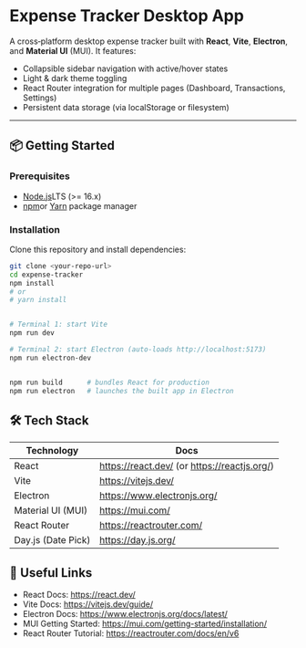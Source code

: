 # Expense Tracker Desktop App

A cross‑platform desktop expense tracker built with **React**, **Vite**, **Electron**, and **Material UI** (MUI). It
features:

- Collapsible sidebar navigation with active/hover states
- Light & dark theme toggling
- React Router integration for multiple pages (Dashboard, Transactions, Settings)
- Persistent data storage (via localStorage or filesystem)

---

## 📦 Getting Started

### Prerequisites

- [Node.js](https://nodejs.org/)LTS (>= 16.x)
- [npm](https://docs.npmjs.com/cli/v9/commands/npm)or [Yarn](https://yarnpkg.com/) package manager

### Installation

Clone this repository and install dependencies:

```bash
git clone <your-repo-url>
cd expense-tracker
npm install
# or
# yarn install


# Terminal 1: start Vite
npm run dev

# Terminal 2: start Electron (auto-loads http://localhost:5173)
npm run electron-dev


npm run build      # bundles React for production
npm run electron   # launches the built app in Electron
```

## 🛠️ Tech Stack

| Technology         | Docs                                         |
|--------------------|----------------------------------------------|
| React              | https://react.dev/ (or https://reactjs.org/) |
| Vite               | https://vitejs.dev/                          |
| Electron           | https://www.electronjs.org/                  |
| Material UI (MUI)  | https://mui.com/                             |
| React Router       | https://reactrouter.com/                     |
| Day.js (Date Pick) | https://day.js.org/                          |

## 🔗 Useful Links

- React Docs: https://react.dev/
- Vite Docs: https://vitejs.dev/guide/
- Electron Docs: https://www.electronjs.org/docs/latest/
- MUI Getting Started: https://mui.com/getting-started/installation/
- React Router Tutorial: https://reactrouter.com/docs/en/v6  
